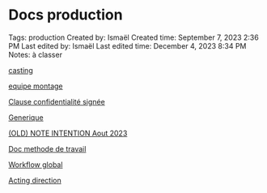 # Docs production

Tags: production
Created by: Ismaël 
Created time: September 7, 2023 2:36 PM
Last edited by: Ismaël 
Last edited time: December 4, 2023 8:34 PM
Notes: à classer

[casting](Docs%20production%20eed69ff063504284954bb8af81f2f8a4/casting%201d7b8e92a2be4ff38abcf38ba38c67ea.md)

[equipe montage](Docs%20production%20eed69ff063504284954bb8af81f2f8a4/equipe%20montage%202b9bc38dfddd416d95d81869b7a17a95.md)

[Clause confidentialité signée ](Docs%20production%20eed69ff063504284954bb8af81f2f8a4/Clause%20confidentialite%CC%81%20signe%CC%81e%203d5940713e0c4cb89074e946e85baaa3.md)

[Generique ](Docs%20production%20eed69ff063504284954bb8af81f2f8a4/Generique%20d63a5bf6138c49538bfbd10bee53d18b.md)

[(OLD) NOTE INTENTION Aout 2023](Docs%20production%20eed69ff063504284954bb8af81f2f8a4/(OLD)%20NOTE%20INTENTION%20Aout%202023%20e3b74ef64b6b497b97380872eeff8151.md)

[Doc methode de travail](Docs%20production%20eed69ff063504284954bb8af81f2f8a4/Doc%20methode%20de%20travail%20cce808d48feb49e3a786fa659365a27e.md)

[Workflow global](Docs%20production%20eed69ff063504284954bb8af81f2f8a4/Workflow%20global%20b44ab9ce8c5e4ae5b2b4a582a75f62af.md)

[Acting direction](Docs%20production%20eed69ff063504284954bb8af81f2f8a4/Acting%20direction%20e7e93ee6136747949985bc9d9a49ec7c.md)